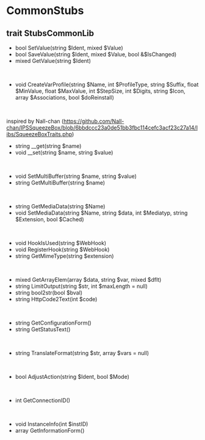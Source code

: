 # CommonStubs

## trait StubsCommonLib

- bool SetValue(string $Ident, mixed $Value)<br>
- bool SaveValue(string $Ident, mixed $Value, bool &$IsChanged)<br>
- mixed GetValue(string $Ident)<br>
<br>

- void CreateVarProfile(string $Name, int $ProfileType, string $Suffix, float $MinValue, float $MaxValue, int $StepSize, int $Digits, string $Icon, array $Associations, bool $doReinstall)<br>
<br>

inspired by Nall-chan (https://github.com/Nall-chan/IPSSqueezeBox/blob/6bbdccc23a0de51bb3fbc114cefc3acf23c27a14/libs/SqueezeBoxTraits.php)<br>
- string __get(string $name)<br>
- void __set(string $name, string $value)<br>
<br>

- void SetMultiBuffer(string $name, string $value)<br>
- string GetMultiBuffer(string $name)<br>
<br>

- string GetMediaData(string $Name)<br>
- void SetMediaData(string $Name, string $data, int $Mediatyp, string $Extension, bool $Cached)<br>
<br>

- void HookIsUsed(string $WebHook)<br>
- void RegisterHook(string $WebHook)<br>
- string GetMimeType(string $extension)<br>
<br>

- mixed GetArrayElem(array $data, string $var, mixed $dflt)<br>
- string LimitOutput(string $str, int $maxLength = null)<br>
- string bool2str(bool $bval)<br>
- string HttpCode2Text(int $code)<br>
<br>

- string GetConfigurationForm()<br>
- string GetStatusText()<br>
<br>

- string TranslateFormat(string $str, array $vars = null)<br>
<br>

- bool AdjustAction(string $Ident, bool $Mode)<br>
<br>

- int GetConnectionID()<br>
<br>

- void InstanceInfo(int $instID)<br>
- array GetInformationForm()<br>
